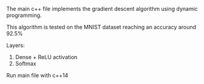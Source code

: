 The main c++ file implements the gradient descent algorithm using dynamic programming.

This algorithm is tested on the MNIST dataset reaching an accuracy around 92.5%

Layers:
1. Dense + ReLU activation
2. Softmax

Run main file with c++14
